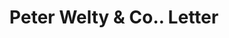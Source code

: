 ---
doi: 10.7916/D80V9QXV
date_other: '1890'
date_other_textual: 1890-1899
form: correspondence
genre:
- Letters (correspondence)
name:
- Peter Welty & Co.
object_in_context_url: https://biggert.cul.columbia.edu/items/view/ave_biggert_01630
subject_hierarchical_geographic:
- Wheeling, West Virginia, United States
subject_name:
- Peter Welty & Co.
title: Peter Welty & Co.. Letter
sort_title: Peter Welty & Co.. Letter
call_number: ave_biggert_01630
coordinates:
- 40.07027777777778,-80.69861111111112
pid: ave_biggert_01630
identifiers: ave_biggert_01630
canvas_id: ldpd:396889
permalink: "/items/ave_biggert_01630/"
layout: iiif-image-page
---